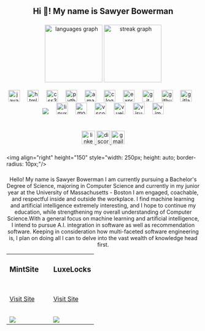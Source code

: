 <h2 align="center">Hi 👋! My name is Sawyer Bowerman</h2>

###
<div align="center">

  <img src="https://github-readme-stats.vercel.app/api/top-langs?username=shplok&locale=en&hide_title=false&layout=compact&card_width=320&langs_count=5&theme=dracula&hide_border=false" height="150" alt="languages graph"  />

  <img src="https://streak-stats.demolab.com?user=shplok&locale=en&mode=daily&theme=dark&hide_border=false&border_radius=5&order=3" height="150" alt="streak graph" />
</div>
<br clear="both">

<div align="center">
  <img src="https://cdn.jsdelivr.net/gh/devicons/devicon/icons/javascript/javascript-original.svg" height="30" alt="javascript logo"  />
  <img width="12" />
  <img src="https://cdn.jsdelivr.net/gh/devicons/devicon/icons/html5/html5-original.svg" height="30" alt="html5 logo"  />
  <img width="12" />
  <img src="https://cdn.jsdelivr.net/gh/devicons/devicon/icons/css3/css3-original.svg" height="30" alt="css3 logo"  />
  <img width="12" />
  <img src="https://cdn.jsdelivr.net/gh/devicons/devicon/icons/python/python-original.svg" height="30" alt="python logo"  />
  <img width="12" />
  <img src="https://cdn.jsdelivr.net/gh/devicons/devicon/icons/amazonwebservices/amazonwebservices-line-wordmark.svg" height="30" alt="amazonwebservices logo"  />
  <img width="12" />
  <img src="https://cdn.jsdelivr.net/gh/devicons/devicon/icons/c/c-original.svg" height="30" alt="c logo"  />
  <img width="12" />
  <img src="https://cdn.jsdelivr.net/gh/devicons/devicon/icons/express/express-original.svg" height="30" alt="express logo"  />
  <img width="12" />
  <img src="https://cdn.jsdelivr.net/gh/devicons/devicon/icons/git/git-original.svg" height="30" alt="git logo"  />
  <img width="12" />
  <img src="https://cdn.jsdelivr.net/gh/devicons/devicon/icons/github/github-original.svg" height="30" alt="github logo"  />
  <img width="12" />
  <img src="https://cdn.jsdelivr.net/gh/devicons/devicon/icons/gitlab/gitlab-original.svg" height="30" alt="gitlab logo"  />
  <img width="12" />
  <img src="https://cdn.jsdelivr.net/gh/devicons/devicon@latest/icons/cplusplus/cplusplus-original.svg" />  
  <img width="12" />
  <img src="https://cdn.jsdelivr.net/gh/devicons/devicon/icons/linux/linux-original.svg" height="30" alt="linux logo"  />
  <img width="12" />
  <img src="https://cdn.jsdelivr.net/gh/devicons/devicon/icons/mongodb/mongodb-original.svg" height="30" alt="mongodb logo"  />
  <img width="12" />
  <img src="https://cdn.jsdelivr.net/gh/devicons/devicon/icons/vscode/vscode-original.svg" height="30" alt="vscode logo"  />
  <img width="12" />
  <img src="https://cdn.jsdelivr.net/gh/devicons/devicon/icons/vuejs/vuejs-original.svg" height="30" alt="vuejs logo"  />
  <img width="12" />
  <img src="https://cdn.jsdelivr.net/gh/devicons/devicon/icons/visualstudio/visualstudio-plain.svg" height="30" alt="visualstudio logo"  />
  <img width="12" />
  <img src="https://cdn.jsdelivr.net/gh/devicons/devicon/icons/vim/vim-original.svg" height="30" alt="vim logo"  />
</div>

###

<br clear="both">

<div align="center">
  <a href="https://www.linkedin.com/in/sawyerbowerman/" target="_blank">
    <img src="https://img.shields.io/static/v1?message=LinkedIn&logo=linkedin&label=&color=0077B5&logoColor=white&labelColor=&style=for-the-badge" height="35" alt="linkedin logo"  />
  </a>
  <a href="soyasoyasoya" target="_blank">
    <img src="https://img.shields.io/static/v1?message=Discord&logo=discord&label=&color=7289DA&logoColor=white&labelColor=&style=for-the-badge" height="35" alt="discord logo"  />
  <a href="sawyerbowerman2@gmail.com" target="_blank">
    <img src="https://img.shields.io/static/v1?message=Gmail&logo=gmail&label=&color=D14836&logoColor=white&labelColor=&style=for-the-badge" height="35" alt="gmail logo"  />
  </a>
</div>

###

<img align="right" height="150" <!--- src="https://www.icegif.com/wp-content/uploads/2022/09/icegif-701.gif" ---> style="width: 250px; height: auto; border-radius: 10px;"/>

###

<p align="center">Hello! My name is Sawyer Bowerman
I am currently pursuing a Bachelor's Degree of Science,
majoring in Computer Science and currently in my junior year
at the University of Massachusetts - Boston
I am engaged, coachable, and respectful inside and outside the workplace.
I find machine learning and artificial intelligence extremely interesting, and I hope to
continue my education, while strengthening my overall understanding of Computer Science.With a general focus on machine learning and artificial intelligence,
I intend to pursue A.I. integration in software as well as recommendation software.
Keeping in consideration how multi-faceted software engineering is,
I plan on doing all I can to delve into the vast wealth of knowledge head first.</p>

<article>
      <div>
  <div>
<table>
  <tbody><tr>
    <td width="50%" valign="top">
      <h3><a></a>MintSite</h3> 
        <br>
        <p><a href="https://mintsiteforall.netlify.app" rel="follow">Visit Site</a></p>
        <br>
        <a href="#" rel="nofollow">
            <img src="https://media0.giphy.com/media/v1.Y2lkPTc5MGI3NjExNm94NWJ0anRpbXA1ZnV6Zm5yMmdrOWJiamI1Y2Z3ZnhwcDl3djl3MCZlcD12MV9pbnRlcm5hbF9naWZfYnlfaWQmY3Q9Zw/d5muml5kc4SOjaQhP7/giphy.gif" style="max-width:100%;">
        </a>
<!--         <p><strong>HTML, CSS, Javascript, Node.js, Express.js </strong> - </p> -->
    </td>
   <td width="50%" valign="top">
      <h3><a></a>LuxeLocks </h3> 
        <br>
        <p><a href="https://luxelocks.netlify.app" rel="follow">Visit Site</a></p>
        <br>
        <a href="#" rel="nofollow">
         <img src = "https://media3.giphy.com/media/v1.Y2lkPTc5MGI3NjExYmF2dWxxMXJ0dmN6a3gwOGdteXBxYXlwdjNwYWRvMWVwZjc4cWM3ZCZlcD12MV9pbnRlcm5hbF9naWZfYnlfaWQmY3Q9Zw/2rUZ8o82xhVT5hqUAN/giphy.gif" style="max-width:100%;">
         </a>
<!--         <p><strong>HTML, CSS, Javascript, Node.js, Express.js </strong> - </p> -->
    </td>
  </tr>
</tbody></table>
</article>
      </div>
  </div>

<!--- <picture align="center">
  <source media="(prefers-color-scheme: light)" srcset="https://raw.githubusercontent.com/shplok/shplok/output/snake-light.svg">
  <source media="(prefers-color-scheme: dark)" srcset="https://raw.githubusercontent.com/shplok/shplok/output/snake-dark.svg">
  <img align="center" src="https://raw.githubusercontent.com/shplok/shplok/output/snake.svg" alt="Snake animation" />
</picture> --->

###  






